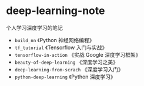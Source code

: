 # deep-learning-note

个人学习深度学习的笔记

+ `build_nn` 《Python 神经网络编程》
+ `tf_tutorial` 《Tensorflow 入门与实战》
+ `tensorflow-in-action` 《实战 Google 深度学习框架》
+ `beauty-of-deep-learning` 《深度学习之美》
+ `deep-learning-from-scrach` 《深度学习入门》
+ `python-deep-learning` 《Python 深度学习》
